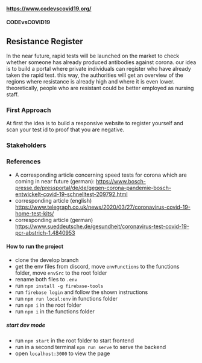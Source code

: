 #### https://www.codevscovid19.org/
#### CODEvsCOVID19

## Resistance Register

In the near future, rapid tests will be launched on the market to check whether someone has already produced antibodies against corona. our idea is to build a portal where private individuals can register who have already taken the rapid test. this way, the authorities will get an overview of the regions where resistance is already high and where it is even lower. theoretically, people who are resistant could be better employed as nursing staff.

### First Approach
At first the idea is to build a responsive website to register yourself and scan your test id to proof that you are negative.

### Stakeholders

### References
- A corresponding article concerning speed tests for corona which are coming in near future (german): https://www.bosch-presse.de/pressportal/de/de/gegen-corona-pandemie-bosch-entwickelt-covid-19-schnelltest-209792.html
- corresponding article (english) https://www.telegraph.co.uk/news/2020/03/27/coronavirus-covid-19-home-test-kits/
- corresponding article (german) https://www.sueddeutsche.de/gesundheit/coronavirus-test-covid-19-pcr-abstrich-1.4840953


#### How to run the project
- clone the develop branch
- get the env files from discord, move `envFunctions` to the functions folder, move `envSrc` to the root folder
- rename both files to `.env`
- run `npm install -g firebase-tools`
- run `firebase login` and follow the shown instructions
- run `npm run local:env` in functions folder
- run `npm i` in the root folder
- run `npm i` in the functions folder
##### start dev mode
- run `npm start` in the root folder to start frontend
- run in a second terminal `npm run serve` to serve the backend
- open `localhost:3000` to view the page
